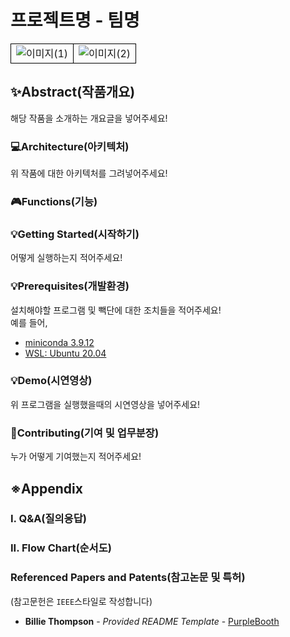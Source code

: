 # 프로젝트명 - 팀명
<table style="width: 100%; border-collapse: collapse;">
        <tr>
            <td style="width: 50%; text-align: center; vertical-align: middle; border: 1px solid #000;">
                <img src="image1.jpg" alt="이미지(1)" style="max-width: 100%; height: auto;">
            </td>
            <td style="width: 50%; text-align: center; vertical-align: middle; border: 1px solid #000;">
                <img src="image2.jpg" alt="이미지(2)" style="max-width: 100%; height: auto;">
            </td>
        </tr>
    </table>

## ✨Abstract(작품개요)
해당 작품을 소개하는 개요글을 넣어주세요!

### 💻Architecture(아키텍처)

위 작품에 대한 아키텍처를 그려넣어주세요!

### 🎮Functions(기능)

### 💡Getting Started(시작하기)

어떻게 실행하는지 적어주세요!

### 💡Prerequisites(개발환경)

설치해야할 프로그램 및 빽단에 대한 조치들을 적어주세요!<br>
예를 들어,
- [miniconda 3.9.12](https://docs.anaconda.com/miniconda/release-notes/)
- [WSL: Ubuntu 20.04](https://wikidocs.net/219899)



### 💡Demo(시연영상)

위 프로그램을 실행했을때의 시연영상을 넣어주세요!


### 📑Contributing(기여 및 업무분장)

누가 어떻게 기여했는지 적어주세요!


## ※Appendix

### I. Q&A(질의응답)

### II. Flow Chart(순서도)

### Referenced Papers and Patents(참고논문 및 특허)
(참고문헌은 `IEEE`스타일로 작성합니다)

  - **Billie Thompson** - *Provided README Template* -
    [PurpleBooth](https://github.com/PurpleBooth)





